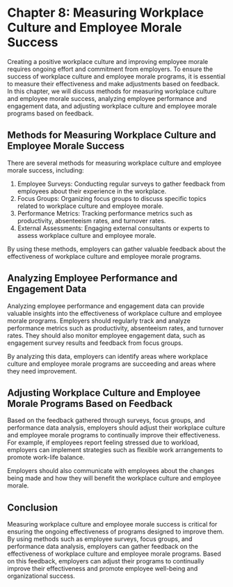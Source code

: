 Chapter 8: Measuring Workplace Culture and Employee Morale Success
==================================================================

Creating a positive workplace culture and improving employee morale requires ongoing effort and commitment from employers. To ensure the success of workplace culture and employee morale programs, it is essential to measure their effectiveness and make adjustments based on feedback. In this chapter, we will discuss methods for measuring workplace culture and employee morale success, analyzing employee performance and engagement data, and adjusting workplace culture and employee morale programs based on feedback.

Methods for Measuring Workplace Culture and Employee Morale Success
-------------------------------------------------------------------

There are several methods for measuring workplace culture and employee morale success, including:

1. Employee Surveys: Conducting regular surveys to gather feedback from employees about their experience in the workplace.
2. Focus Groups: Organizing focus groups to discuss specific topics related to workplace culture and employee morale.
3. Performance Metrics: Tracking performance metrics such as productivity, absenteeism rates, and turnover rates.
4. External Assessments: Engaging external consultants or experts to assess workplace culture and employee morale.

By using these methods, employers can gather valuable feedback about the effectiveness of workplace culture and employee morale programs.

Analyzing Employee Performance and Engagement Data
--------------------------------------------------

Analyzing employee performance and engagement data can provide valuable insights into the effectiveness of workplace culture and employee morale programs. Employers should regularly track and analyze performance metrics such as productivity, absenteeism rates, and turnover rates. They should also monitor employee engagement data, such as engagement survey results and feedback from focus groups.

By analyzing this data, employers can identify areas where workplace culture and employee morale programs are succeeding and areas where they need improvement.

Adjusting Workplace Culture and Employee Morale Programs Based on Feedback
--------------------------------------------------------------------------

Based on the feedback gathered through surveys, focus groups, and performance data analysis, employers should adjust their workplace culture and employee morale programs to continually improve their effectiveness. For example, if employees report feeling stressed due to workload, employers can implement strategies such as flexible work arrangements to promote work-life balance.

Employers should also communicate with employees about the changes being made and how they will benefit the workplace culture and employee morale.

Conclusion
----------

Measuring workplace culture and employee morale success is critical for ensuring the ongoing effectiveness of programs designed to improve them. By using methods such as employee surveys, focus groups, and performance data analysis, employers can gather feedback on the effectiveness of workplace culture and employee morale programs. Based on this feedback, employers can adjust their programs to continually improve their effectiveness and promote employee well-being and organizational success.
